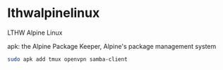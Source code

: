 # lthwalpinelinux
LTHW Alpine Linux

apk: the Alpine Package Keeper, Alpine's package management system

```bash
sudo apk add tmux openvpn samba-client

```
